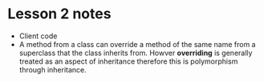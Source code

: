 # Lesson 2 notes

- Client code
- A method from a class can override a method of the same name from a superclass that the class inherits from. Howver **overriding** is generally treated as an aspect of inheritance therefore this is polymorphism through inheritance.
